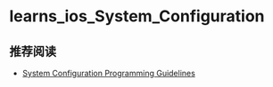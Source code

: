 #  learns_ios_System_Configuration




## 推荐阅读

- [System Configuration Programming Guidelines](https://developer.apple.com/library/archive/documentation/Networking/Conceptual/SystemConfigFrameworks/SC_Intro/SC_Intro.html?language=occ#//apple_ref/doc/uid/TP40001065)

